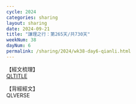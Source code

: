 ```yaml
---
cycle: 2024
categories: sharing
layout: sharing
date: 2024-09-21
title: "謙理之行：第265天/共730天"
weekNum: 38
dayNum: 6
permalink: /sharing/2024/wk38-day6-qianli.html
---
```

【經文梳理】  
[QLTITLE](QLLINK)

【背經經文】  
QLVERSE
